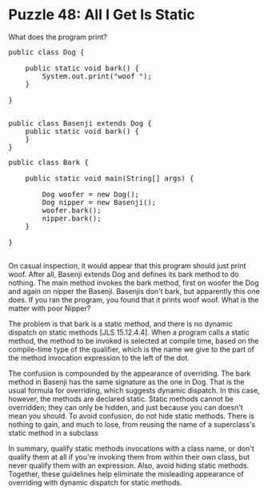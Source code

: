 # Puzzle 48: All I Get Is Static

What does the program print?

<pre>
public class Dog {

    public static void bark() {
        System.out.print("woof ");
    }

}

</pre>

<pre>
public class Basenji extends Dog {
    public static void bark() {
    }
}
</pre>


<pre>
public class Bark {

    public static void main(String[] args) {

        Dog woofer = new Dog();
        Dog nipper = new Basenji();
        woofer.bark();
        nipper.bark();
    }

}

</pre>

On casual inspection, it would appear that this program should just print woof. After all, Basenji extends Dog and 
defines its bark method to do nothing. The main method invokes the bark method, first on woofer the Dog and again 
on nipper the Basenji. Basenjis don't bark, but apparently this one does. 
If you ran the program, you found that it prints woof woof. What is the matter with poor Nipper?

The problem is that bark is a static method, and there is no dynamic dispatch on static methods [JLS 15.12.4.4]. 
When a program calls a static method, the method to be invoked is selected at compile time, 
based on the compile-time type of the qualifier, which is the name we give to the part of the method 
invocation expression to the left of the dot.


The confusion is compounded by the appearance of overriding. 
The bark method in Basenji has the same signature as the one in Dog. 
That is the usual formula for overriding, which suggests dynamic dispatch. 
In this case, however, the methods are declared static. Static methods cannot be overridden; they can only be hidden, 
and just because you can doesn't mean you should. To avoid confusion, do not hide static methods. 
There is nothing to gain, and much to lose, from reusing the name of a superclass's static method in a subclass



In summary, qualify static methods invocations with a class name, or don't qualify them at all 
if you're invoking them from within their own class, but never qualify them with an expression. 
Also, avoid hiding static methods. Together, these guidelines help eliminate the misleading 
appearance of overriding with dynamic dispatch for static methods.
